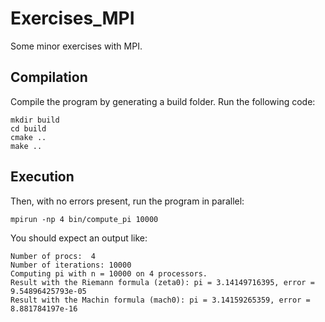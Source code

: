 # Exercises_MPI
Some minor exercises with MPI.

## Compilation
Compile the program by generating a build folder. Run the following code:

    mkdir build
    cd build
    cmake ..
    make ..


## Execution
Then, with no errors present, run the program in parallel:

    mpirun -np 4 bin/compute_pi 10000

You should expect an output like:

    Number of procs:  4
    Number of iterations: 10000
    Computing pi with n = 10000 on 4 processors.
    Result with the Riemann formula (zeta0): pi = 3.14149716395, error = 9.54896425793e-05
    Result with the Machin formula (mach0): pi = 3.14159265359, error = 8.881784197e-16

